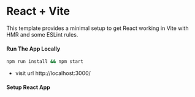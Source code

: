 # React + Vite

This template provides a minimal setup to get React working in Vite with HMR and some ESLint rules.
#### Run The App Locally

```sh
npm run install && npm start
```

- visit url http://localhost:3000/

#### Setup React App


 
 
